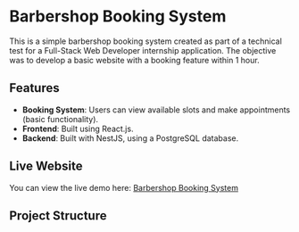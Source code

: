 # Barbershop Booking System

This is a simple barbershop booking system created as part of a technical test for a Full-Stack Web Developer internship application. The objective was to develop a basic website with a booking feature within 1 hour.

## Features
- **Booking System**: Users can view available slots and make appointments (basic functionality).
- **Frontend**: Built using React.js.
- **Backend**: Built with NestJS, using a PostgreSQL database.

## Live Website
You can view the live demo here: [Barbershop Booking System](https://barbershoppp.vercel.app)

## Project Structure
